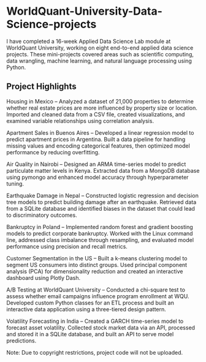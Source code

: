 # WorldQuant-University-Data-Science-projects


I have completed a 16-week Applied Data Science Lab module at WorldQuant University, working on eight end-to-end applied data science projects. These mini-projects covered areas such as scientific computing, data wrangling, machine learning, and natural language processing using Python.

## Project Highlights
Housing in Mexico – Analyzed a dataset of 21,000 properties to determine whether real estate prices are more influenced by property size or location. Imported and cleaned data from a CSV file, created visualizations, and examined variable relationships using correlation analysis.

Apartment Sales in Buenos Aires – Developed a linear regression model to predict apartment prices in Argentina. Built a data pipeline for handling missing values and encoding categorical features, then optimized model performance by reducing overfitting.

Air Quality in Nairobi – Designed an ARMA time-series model to predict particulate matter levels in Kenya. Extracted data from a MongoDB database using pymongo and enhanced model accuracy through hyperparameter tuning.

Earthquake Damage in Nepal – Constructed logistic regression and decision tree models to predict building damage after an earthquake. Retrieved data from a SQLite database and identified biases in the dataset that could lead to discriminatory outcomes.

Bankruptcy in Poland – Implemented random forest and gradient boosting models to predict corporate bankruptcy. Worked with the Linux command line, addressed class imbalance through resampling, and evaluated model performance using precision and recall metrics.

Customer Segmentation in the US – Built a k-means clustering model to segment US consumers into distinct groups. Used principal component analysis (PCA) for dimensionality reduction and created an interactive dashboard using Plotly Dash.

A/B Testing at WorldQuant University – Conducted a chi-square test to assess whether email campaigns influence program enrollment at WQU. Developed custom Python classes for an ETL process and built an interactive data application using a three-tiered design pattern.

Volatility Forecasting in India – Created a GARCH time-series model to forecast asset volatility. Collected stock market data via an API, processed and stored it in a SQLite database, and built an API to serve model predictions.

Note: Due to copyright restrictions, project code will not be uploaded.
